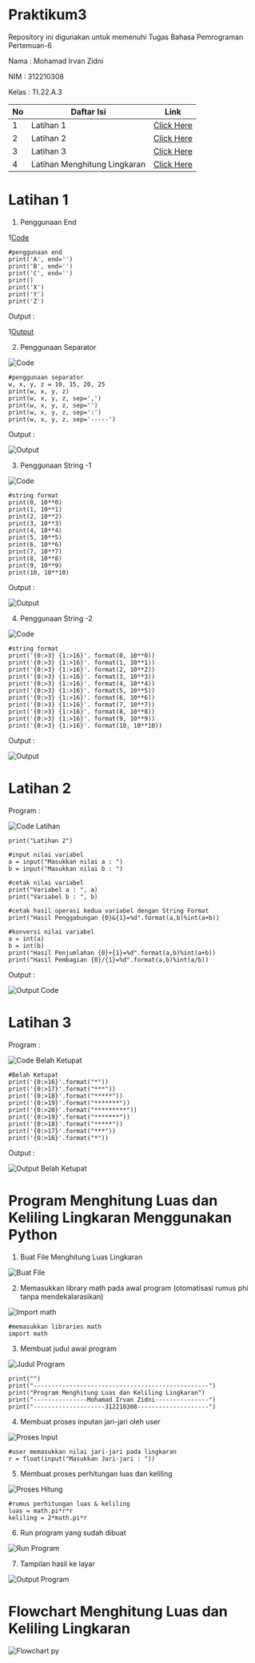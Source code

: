 # Praktikum3

Repository ini digunakan untuk memenuhi Tugas Bahasa Pemrograman Pertemuan-6

Nama     : Mohamad Irvan Zidni

NIM      : 312210308

Kelas    : TI.22.A.3

| No | Daftar Isi | Link |
| -- | ---------- | ---- |
| 1  | Latihan 1 | [Click Here](https://github.com/MohamadIrvanZidni/Praktikum3#latihan-1) |
| 2  | Latihan 2 | [Click Here](https://github.com/MohamadIrvanZidni/Praktikum3#latihan-2) |
| 3  | Latihan 3 | [Click Here](https://github.com/MohamadIrvanZidni/Praktikum3#latihan-3) |
| 4  | Latihan Menghitung Lingkaran | [Click Here](https://github.com/MohamadIrvanZidni/Praktikum3#program-menghitung-luas-dan-keliling-lingkaran-menggunakan-python) |

# Latihan 1

1. Penggunaan End

1[Code](Foto/Penggunaan%20End.png)

    #penggunaan end
    print('A', end='')
    print('B', end='')
    print('C', end='')
    print()
    print('X')
    print('Y')
    print('Z')

Output :

1[Output](Foto/Output%20Penggunaan%20End.png)

2. Penggunaan Separator

![Code](Foto/Penggunaan%20Separator.png)

    #penggunaan separator
    w, x, y, z = 10, 15, 20, 25
    print(w, x, y, z)
    print(w, x, y, z, sep=',')
    print(w, x, y, z, sep='')
    print(w, x, y, z, sep=':')
    print(w, x, y, z, sep='-----')

Output :

![Output](Foto/Output%20Penggunaan%20Separator.png)

3. Penggunaan String -1

![Code](Foto/String%20Format.png)

    #string format
    print(0, 10**0)
    print(1, 10**1)
    print(2, 10**2)
    print(3, 10**3)
    print(4, 10**4)
    print(5, 10**5)
    print(6, 10**6)
    print(7, 10**7)
    print(8, 10**8)
    print(9, 10**9)
    print(10, 10**10)

Output :

![Output](Foto/Output%20String%20Format.png)

4. Penggunaan String -2

![Code](Foto/String%20Format1.png)

    #string format
    print('{0:>3} {1:>16}'. format(0, 10**0))
    print('{0:>3} {1:>16}'. format(1, 10**1))
    print('{0:>3} {1:>16}'. format(2, 10**2))
    print('{0:>3} {1:>16}'. format(3, 10**3))
    print('{0:>3} {1:>16}'. format(4, 10**4))
    print('{0:>3} {1:>16}'. format(5, 10**5))
    print('{0:>3} {1:>16}'. format(6, 10**6))
    print('{0:>3} {1:>16}'. format(7, 10**7))
    print('{0:>3} {1:>16}'. format(8, 10**8))
    print('{0:>3} {1:>16}'. format(9, 10**9))
    print('{0:>3} {1:>16}'. format(10, 10**10))

Output :

![Output](Foto/Output%20String%20Format1.png)

# Latihan 2

Program :

![Code Latihan](https://user-images.githubusercontent.com/115876072/198938694-5247c0a7-17ec-42ef-b6b7-438908b3688e.png)

    print("Latihan 2")

    #input nilai variabel
    a = input("Masukkan nilai a : ")
    b = input("Masukkan nilai b : ")

    #cetak nilai variabel
    print("Variabel a : ", a)
    print("Variabel b : ", b)

    #cetak hasil operasi kedua variabel dengan String Format
    print("Hasil Penggabungan {0}&{1}=%d".format(a,b)%int(a+b))

    #konversi nilai variabel
    a = int(a)
    b = int(b)
    print("Hasil Penjumlahan {0}+{1}=%d".format(a,b)%int(a+b))
    print("Hasil Pembagian {0}/{1}=%d".format(a,b)%int(a/b))

Output :

![Output Code](https://user-images.githubusercontent.com/115876072/198938777-1063af70-d79d-4837-a63a-fa05743ab254.png)

# Latihan 3

Program :

![Code Belah Ketupat](https://user-images.githubusercontent.com/115876072/198939273-657992bf-a70f-4cc2-bc28-a8e97fd304b5.png)

    #Belah Ketupat
    print('{0:>16}'.format("*"))
    print('{0:>17}'.format("***"))
    print('{0:>18}'.format("*****"))
    print('{0:>19}'.format("*******"))
    print('{0:>20}'.format("*********"))
    print('{0:>19}'.format("*******"))
    print('{0:>18}'.format("*****"))
    print('{0:>17}'.format("***"))
    print('{0:>16}'.format("*"))

Output :

![Output Belah Ketupat](https://user-images.githubusercontent.com/115876072/198939299-dae12019-8a69-40ef-88ad-9257ab227f0b.png)

# Program Menghitung Luas dan Keliling Lingkaran Menggunakan Python

1. Buat File Menghitung Luas Lingkaran

![Buat File](https://user-images.githubusercontent.com/115876072/197689567-e8184849-7cf2-4406-811c-43eee4f47e2b.png)

2. Memasukkan library math pada awal program (otomatisasi rumus phi tanpa mendekalarasikan)

![Import math](https://user-images.githubusercontent.com/115876072/197689771-c38394ab-a15b-4f47-9316-bb50ef5c799a.png)

    #memasukkan libraries math
    import math

3. Membuat judul awal program

![Judul Program](https://user-images.githubusercontent.com/115876072/197689910-51e6a3e3-0654-4daf-a3da-e6607ff5aab4.png)

    print("")
    print("-------------------------------------------------")
    print("Program Menghitung Luas dan Keliling Lingkaran")
    print("---------------Mohamad Irvan Zidni---------------")
    print("--------------------312210308--------------------")

4. Membuat proses inputan jari-jari oleh user

![Proses Input](https://user-images.githubusercontent.com/115876072/197690059-abd571ee-272e-455a-934e-8c32ae27ff6c.png)

    #user memasukkan nilai jari-jari pada lingkaran
    r = float(input("Masukkan Jari-jari : "))

5. Membuat proses perhitungan luas dan keliling

![Proses Hitung](https://user-images.githubusercontent.com/115876072/197690184-1b13e41b-dbdb-4576-9ac3-5704b66c20c6.png)

    #rumus perhitungan luas & keliling 
    luas = math.pi*r*r
    keliling = 2*math.pi*r

6. Run program yang sudah dibuat

![Run Program](https://user-images.githubusercontent.com/115876072/197690342-57c90e0a-e74b-46d2-a7c0-b4808018eaa2.png)

7. Tampilan hasil ke layar

![Output Program](https://user-images.githubusercontent.com/115876072/197690508-f0b837e8-3241-4c60-84f8-5a0fc7f229f9.png)



# Flowchart Menghitung Luas dan Keliling Lingkaran

![Flowchart py](https://user-images.githubusercontent.com/115876072/198930934-65319087-aebf-4796-b65c-c4efab81fe7b.png)
